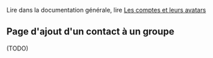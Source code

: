 Lire dans la documentation générale, lire <a href="$$/appli/comptes.html" target="_blank">Les comptes et leurs avatars</a>

## Page d'ajout d'un contact à un groupe
(TODO)